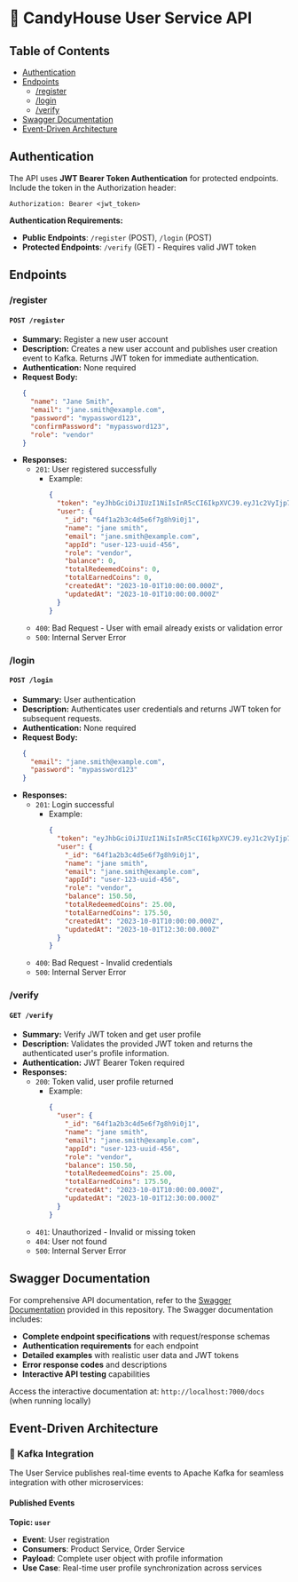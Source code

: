 # 👤 CandyHouse User Service API

## Table of Contents

- [Authentication](#authentication)
- [Endpoints](#endpoints)
  - [/register](#register)
  - [/login](#login)
  - [/verify](#verify)
- [Swagger Documentation](#swagger-documentation)
- [Event-Driven Architecture](#event-driven-architecture)

## Authentication

The API uses **JWT Bearer Token Authentication** for protected endpoints. Include the token in the Authorization header:

```
Authorization: Bearer <jwt_token>
```

**Authentication Requirements:**
- **Public Endpoints**: `/register` (POST), `/login` (POST)
- **Protected Endpoints**: `/verify` (GET) - Requires valid JWT token

## Endpoints

### /register

#### `POST /register`

- **Summary:** Register a new user account
- **Description:** Creates a new user account and publishes user creation event to Kafka. Returns JWT token for immediate authentication.
- **Authentication:** None required
- **Request Body:**
  ```json
  {
    "name": "Jane Smith",
    "email": "jane.smith@example.com",
    "password": "mypassword123",
    "confirmPassword": "mypassword123",
    "role": "vendor"
  }
  ```
- **Responses:**
  - `201`: User registered successfully
    - Example:
      ```json
      {
        "token": "eyJhbGciOiJIUzI1NiIsInR5cCI6IkpXVCJ9.eyJ1c2VyIjp7Il9pZCI6IjY0ZjFhMmIzYzRkNWU2ZjdnOGg5aTBqMSJ9fQ.xyz123",
        "user": {
          "_id": "64f1a2b3c4d5e6f7g8h9i0j1",
          "name": "jane smith",
          "email": "jane.smith@example.com",
          "appId": "user-123-uuid-456",
          "role": "vendor",
          "balance": 0,
          "totalRedeemedCoins": 0,
          "totalEarnedCoins": 0,
          "createdAt": "2023-10-01T10:00:00.000Z",
          "updatedAt": "2023-10-01T10:00:00.000Z"
        }
      }
      ```
  - `400`: Bad Request - User with email already exists or validation error
  - `500`: Internal Server Error

### /login

#### `POST /login`

- **Summary:** User authentication
- **Description:** Authenticates user credentials and returns JWT token for subsequent requests.
- **Authentication:** None required
- **Request Body:**
  ```json
  {
    "email": "jane.smith@example.com",
    "password": "mypassword123"
  }
  ```
- **Responses:**
  - `201`: Login successful
    - Example:
      ```json
      {
        "token": "eyJhbGciOiJIUzI1NiIsInR5cCI6IkpXVCJ9.eyJ1c2VyIjp7Il9pZCI6IjY0ZjFhMmIzYzRkNWU2ZjdnOGg5aTBqMSJ9fQ.xyz123",
        "user": {
          "_id": "64f1a2b3c4d5e6f7g8h9i0j1",
          "name": "jane smith",
          "email": "jane.smith@example.com",
          "appId": "user-123-uuid-456",
          "role": "vendor",
          "balance": 150.50,
          "totalRedeemedCoins": 25.00,
          "totalEarnedCoins": 175.50,
          "createdAt": "2023-10-01T10:00:00.000Z",
          "updatedAt": "2023-10-01T12:30:00.000Z"
        }
      }
      ```
  - `400`: Bad Request - Invalid credentials
  - `500`: Internal Server Error

### /verify

#### `GET /verify`

- **Summary:** Verify JWT token and get user profile
- **Description:** Validates the provided JWT token and returns the authenticated user's profile information.
- **Authentication:** JWT Bearer Token required
- **Responses:**
  - `200`: Token valid, user profile returned
    - Example:
      ```json
      {
        "user": {
          "_id": "64f1a2b3c4d5e6f7g8h9i0j1",
          "name": "jane smith",
          "email": "jane.smith@example.com",
          "appId": "user-123-uuid-456",
          "role": "vendor",
          "balance": 150.50,
          "totalRedeemedCoins": 25.00,
          "totalEarnedCoins": 175.50,
          "createdAt": "2023-10-01T10:00:00.000Z",
          "updatedAt": "2023-10-01T12:30:00.000Z"
        }
      }
      ```
  - `401`: Unauthorized - Invalid or missing token
  - `404`: User not found
  - `500`: Internal Server Error

## Swagger Documentation

For comprehensive API documentation, refer to the [Swagger Documentation](swagger.yaml) provided in this repository. The Swagger documentation includes:

- **Complete endpoint specifications** with request/response schemas
- **Authentication requirements** for each endpoint
- **Detailed examples** with realistic user data and JWT tokens
- **Error response codes** and descriptions
- **Interactive API testing** capabilities

Access the interactive documentation at: `http://localhost:7000/docs` (when running locally)

## Event-Driven Architecture

### 📡 Kafka Integration

The User Service publishes real-time events to Apache Kafka for seamless integration with other microservices:

#### Published Events

**Topic: `user`**
- **Event**: User registration
- **Consumers**: Product Service, Order Service
- **Payload**: Complete user object with profile information
- **Use Case**: Real-time user profile synchronization across services